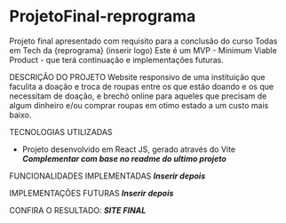# ProjetoFinal-reprograma

Projeto final apresentado com requisito para a conclusão do curso Todas em Tech da {reprograma} (inserir logo)
Este é um MVP - Minimum Viable Product - que terá continuação e implementações futuras.

DESCRIÇÃO DO PROJETO
Website responsivo de uma instituição que faculita a doação e troca de roupas entre os que estão doando e os que necessitam de doação, e brechó online para aqueles que precisam de algum dinheiro e/ou comprar roupas em otimo estado a um custo mais baixo.

TECNOLOGIAS UTILIZADAS
- Projeto desenvolvido em React JS, gerado através do Vite
  ***Complementar com base no readme do ultimo projeto***

FUNCIONALIDADES IMPLEMENTADAS
***Inserir depois***

IMPLEMENTAÇÕES FUTURAS
***Inserir depois***

CONFIRA O RESULTADO: ***SITE FINAL***


